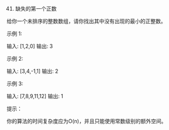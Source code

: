41. 缺失的第一个正数

给你一个未排序的整数数组，请你找出其中没有出现的最小的正整数。

 

示例 1:

输入: [1,2,0]
输出: 3

示例 2:

输入: [3,4,-1,1]
输出: 2

示例 3:

输入: [7,8,9,11,12]
输出: 1

 

提示：

你的算法的时间复杂度应为O(n)，并且只能使用常数级别的额外空间。
